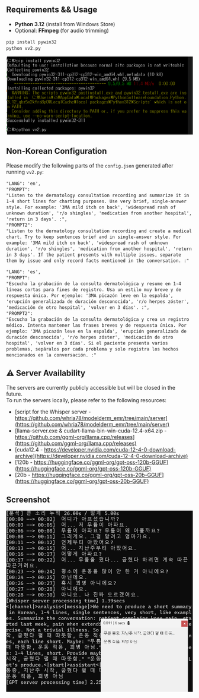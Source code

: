 ## Requirements && Usage

- **Python 3.12** (install from Windows Store)
- Optional: **FFmpeg** (for audio trimming)

```bash
pip install pywin32
python vv2.py
```
![Install](screenshots/install.PNG)


## Non-Korean Configuration

Please modify the following parts of the `config.json` generated after running `vv2.py`:

```
"LANG": 'en',
"PROMPT": 
"Listen to the dermatology consultation recording and summarize it in 1-4 short lines for charting purposes. Use very brief, single-answer style. For example: '3MA mild itch on back', 'widespread rash of unknown duration', 'r/o shingles', 'medication from another hospital', 'return in 3 days'. :",
"PROMPT2": 
"Listen to the dermatology consultation recording and create a medical chart. Try to keep sentences brief and in single-answer style. For example: '3MA mild itch on back', 'widespread rash of unknown duration', 'r/o shingles', 'medication from another hospital', 'return in 3 days'. If the patient presents with multiple issues, separate them by issue and only record facts mentioned in the conversation. :"
```

```
"LANG": 'es',
"PROMPT": 
"Escucha la grabación de la consulta dermatológica y resume en 1-4 líneas cortas para fines de registro. Usa un estilo muy breve y de respuesta única. Por ejemplo: '3MA picazón leve en la espalda', 'erupción generalizada de duración desconocida', 'r/o herpes zóster', 'medicación de otro hospital', 'volver en 3 días'. :",
"PROMPT2": 
"Escucha la grabación de la consulta dermatológica y crea un registro médico. Intenta mantener las frases breves y de respuesta única. Por ejemplo: '3MA picazón leve en la espalda', 'erupción generalizada de duración desconocida', 'r/o herpes zóster', 'medicación de otro hospital', 'volver en 3 días'. Si el paciente presenta varios problemas, sepáralos por cada problema y solo registra los hechos mencionados en la conversación. :"
```

## ⚠ Server Availability

The servers are currently publicly accessible but will be closed in the future.  
To run the servers locally, please refer to the following resources:

- [script for the Whisper server - https://github.com/whria78/modelderm_emr/tree/main/server](https://github.com/whria78/modelderm_emr/tree/main/server)  
- [llama-server.exe & cudart-llama-bin-win-cuda-12.4-x64.zip - https://github.com/ggml-org/llama.cpp/releases](https://github.com/ggml-org/llama.cpp/releases)  
- [cuda12.4 - https://developer.nvidia.com/cuda-12-4-0-download-archive](https://developer.nvidia.com/cuda-12-4-0-download-archive)
- [120b - https://huggingface.co/ggml-org/gpt-oss-120b-GGUF](https://huggingface.co/ggml-org/gpt-oss-120b-GGUF)
- [20b - https://huggingface.co/ggml-org/gpt-oss-20b-GGUF](https://huggingface.co/ggml-org/gpt-oss-20b-GGUF)

## Screenshot
![Screenshot](screenshot.png)
